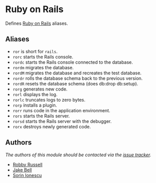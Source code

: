 Ruby on Rails
=============

Defines [Ruby on Rails][1] aliases.

Aliases
-------

  - `ror` is short for `rails`.
  - `rorc` starts the Rails console.
  - `rordc` starts the Rails console connected to the database.
  - `rordm` migrates the database.
  - `rordM` migrates the database and recreates the test database.
  - `rordr` rolls the database schema back to the previous version.
  - `rordR` resets the database schema (does db:drop db:setup).
  - `rorg` generates new code.
  - `rorl` displays the log.
  - `rorlc` truncates logs to zero bytes.
  - `rorp` installs a plugin.
  - `rorr` runs code in the application environment.
  - `rors` starts the Rails server.
  - `rorsd` starts the Rails server with the debugger.
  - `rorx` destroys newly generated code.

Authors
-------

*The authors of this module should be contacted via the [issue tracker][2].*

  - [Robby Russell](https://github.com/robbyrussell)
  - [Jake Bell](https://github.com/theunraveler)
  - [Sorin Ionescu](https://github.com/sorin-ionescu)

[1]: http://rubyonrails.org
[2]: https://github.com/sorin-ionescu/prezto/issues
